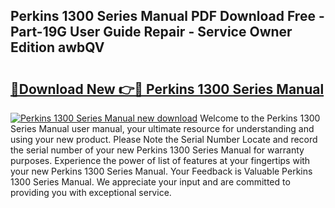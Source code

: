 ## Perkins 1300 Series Manual PDF Download Free - Part-19G User Guide Repair - Service Owner Edition awbQV

# <h2><a href="http://cf24208.oget.top/?id=Perkins+1300+Series+Manual">🔗Download New 👉🔴 Perkins 1300 Series Manual</a></h2>

[![Perkins 1300 Series Manual new download](https://i.imgur.com/5g1atiW.png)](http://cf24208.oget.top/?id=Perkins+1300+Series+Manual)
Welcome to the Perkins 1300 Series Manual user manual, your ultimate resource for understanding and using your new product. Please Note the Serial Number Locate and record the serial number of your new Perkins 1300 Series Manual for warranty purposes. Experience the power of list of features at your fingertips with your new Perkins 1300 Series Manual. Your Feedback is Valuable Perkins 1300 Series Manual. We appreciate your input and are committed to providing you with exceptional service.
